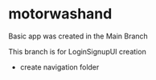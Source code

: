 # motorwashand

Basic app was created in the Main Branch

This branch is for LoginSignupUI creation

- create navigation folder
